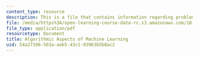 ```yaml
---
content_type: resource
description: This is a file that contains information regarding problem set 2.
file: /media/https%3A/open-learning-course-data-rc.s3.amazonaws.com/18-409-algorithmic-aspects-of-machine-learning-spring-2015/54a27396563aaeb543c193963b5b8ac2_MIT18_409S15_pset_2.pdf
file_type: application/pdf
resourcetype: Document
title: Algorithmic Aspects of Machine Learning
uid: 54a27396-563a-aeb5-43c1-93963b5b8ac2
---
```

